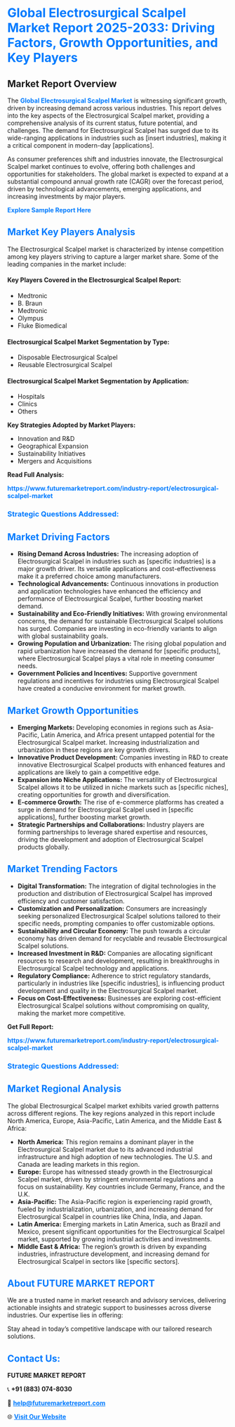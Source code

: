 <h1 style="color: #007BFF;">Global Electrosurgical Scalpel Market Report 2025-2033: Driving Factors, Growth Opportunities, and Key Players</h1>

<section id="overview">
<h2>Market Report Overview</h2>
<p>The <a href="https://www.futuremarketreport.com/industry-report/electrosurgical-scalpel-market" style="color: #007BFF; text-decoration: none;"><strong>Global Electrosurgical Scalpel Market</strong></a> is witnessing significant growth, driven by increasing demand across various industries. This report delves into the key aspects of the Electrosurgical Scalpel market, providing a comprehensive analysis of its current status, future potential, and challenges. The demand for Electrosurgical Scalpel has surged due to its wide-ranging applications in industries such as [insert industries], making it a critical component in modern-day [applications].</p>
<p>As consumer preferences shift and industries innovate, the Electrosurgical Scalpel market continues to evolve, offering both challenges and opportunities for stakeholders. The global market is expected to expand at a substantial compound annual growth rate (CAGR) over the forecast period, driven by technological advancements, emerging applications, and increasing investments by major players.</p>
</section>

<section id="overview">
<p><a href="https://www.futuremarketreport.com/request-sample/reportId=50630" style="color: #007BFF; text-decoration: none;"><strong>Explore Sample Report Here</strong></a></p>
</section>

<section id="key-players">
<h2 style="color: #007BFF;">Market Key Players Analysis</h2>
<p>The Electrosurgical Scalpel market is characterized by intense competition among key players striving to capture a larger market share. Some of the leading companies in the market include:</p>
<h4>Key Players Covered in the Electrosurgical Scalpel Report:</h4>
<ul><li>Medtronic</li><li>B. Braun</li><li>Medtronic</li><li>Olympus</li><li>Fluke Biomedical</li></ul>
<h4>Electrosurgical Scalpel Market Segmentation by Type:</h4>
<ul><li>Disposable Electrosurgical Scalpel</li><li>Reusable Electrosurgical Scalpel</li></ul>

<h4>Electrosurgical Scalpel Market Segmentation by Application:</h4>
<ul><li>Hospitals</li><li>Clinics</li><li>Others</li></ul>
<p><strong>Key Strategies Adopted by Market Players:</strong></p>
<ul>
<li>Innovation and R&D</li>
<li>Geographical Expansion</li>
<li>Sustainability Initiatives</li>
<li>Mergers and Acquisitions</li>
</ul>
</section>

<section>
<p><strong>Read Full Analysis: </strong></p><a href="https://www.futuremarketreport.com/industry-report/electrosurgical-scalpel-market" style="color: #007BFF; text-decoration: none;"><strong>https://www.futuremarketreport.com/industry-report/electrosurgical-scalpel-market</strong></a>
<h3 style="color: #007BFF;">Strategic Questions Addressed:</h3>
</section>

<section id="driving-factors">
<h2 style="color: #007BFF;">Market Driving Factors</h2>
<ul>
<li><strong>Rising Demand Across Industries:</strong> The increasing adoption of Electrosurgical Scalpel in industries such as [specific industries] is a major growth driver. Its versatile applications and cost-effectiveness make it a preferred choice among manufacturers.</li>
<li><strong>Technological Advancements:</strong> Continuous innovations in production and application technologies have enhanced the efficiency and performance of Electrosurgical Scalpel, further boosting market demand.</li>
<li><strong>Sustainability and Eco-Friendly Initiatives:</strong> With growing environmental concerns, the demand for sustainable Electrosurgical Scalpel solutions has surged. Companies are investing in eco-friendly variants to align with global sustainability goals.</li>
<li><strong>Growing Population and Urbanization:</strong> The rising global population and rapid urbanization have increased the demand for [specific products], where Electrosurgical Scalpel plays a vital role in meeting consumer needs.</li>
<li><strong>Government Policies and Incentives:</strong> Supportive government regulations and incentives for industries using Electrosurgical Scalpel have created a conducive environment for market growth.</li>
</ul>
</section>

<section id="growth-opportunities">
<h2 style="color: #007BFF;">Market Growth Opportunities</h2>
<ul>
<li><strong>Emerging Markets:</strong> Developing economies in regions such as Asia-Pacific, Latin America, and Africa present untapped potential for the Electrosurgical Scalpel market. Increasing industrialization and urbanization in these regions are key growth drivers.</li>
<li><strong>Innovative Product Development:</strong> Companies investing in R&D to create innovative Electrosurgical Scalpel products with enhanced features and applications are likely to gain a competitive edge.</li>
<li><strong>Expansion into Niche Applications:</strong> The versatility of Electrosurgical Scalpel allows it to be utilized in niche markets such as [specific niches], creating opportunities for growth and diversification.</li>
<li><strong>E-commerce Growth:</strong> The rise of e-commerce platforms has created a surge in demand for Electrosurgical Scalpel used in [specific applications], further boosting market growth.</li>
<li><strong>Strategic Partnerships and Collaborations:</strong> Industry players are forming partnerships to leverage shared expertise and resources, driving the development and adoption of Electrosurgical Scalpel products globally.</li>
</ul>
</section>

<section id="trending-factors">
<h2 style="color: #007BFF;">Market Trending Factors</h2>
<ul>
<li><strong>Digital Transformation:</strong> The integration of digital technologies in the production and distribution of Electrosurgical Scalpel has improved efficiency and customer satisfaction.</li>
<li><strong>Customization and Personalization:</strong> Consumers are increasingly seeking personalized Electrosurgical Scalpel solutions tailored to their specific needs, prompting companies to offer customizable options.</li>
<li><strong>Sustainability and Circular Economy:</strong> The push towards a circular economy has driven demand for recyclable and reusable Electrosurgical Scalpel solutions.</li>
<li><strong>Increased Investment in R&D:</strong> Companies are allocating significant resources to research and development, resulting in breakthroughs in Electrosurgical Scalpel technology and applications.</li>
<li><strong>Regulatory Compliance:</strong> Adherence to strict regulatory standards, particularly in industries like [specific industries], is influencing product development and quality in the Electrosurgical Scalpel market.</li>
<li><strong>Focus on Cost-Effectiveness:</strong> Businesses are exploring cost-efficient Electrosurgical Scalpel solutions without compromising on quality, making the market more competitive.</li>
</ul>
</section>

<section>
<p><strong>Get Full Report: </strong></p><a href="https://www.futuremarketreport.com/industry-report/electrosurgical-scalpel-market" style="color: #007BFF; text-decoration: none;"><strong>https://www.futuremarketreport.com/industry-report/electrosurgical-scalpel-market</strong></a>
<h3 style="color: #007BFF;">Strategic Questions Addressed:</h3>
</section>


<section id="regional-analysis">
<h2 style="color: #007BFF;">Market Regional Analysis</h2>
<p>The global Electrosurgical Scalpel market exhibits varied growth patterns across different regions. The key regions analyzed in this report include North America, Europe, Asia-Pacific, Latin America, and the Middle East & Africa:</p>
<ul>
<li><strong>North America:</strong> This region remains a dominant player in the Electrosurgical Scalpel market due to its advanced industrial infrastructure and high adoption of new technologies. The U.S. and Canada are leading markets in this region.</li>
<li><strong>Europe:</strong> Europe has witnessed steady growth in the Electrosurgical Scalpel market, driven by stringent environmental regulations and a focus on sustainability. Key countries include Germany, France, and the U.K.</li>
<li><strong>Asia-Pacific:</strong> The Asia-Pacific region is experiencing rapid growth, fueled by industrialization, urbanization, and increasing demand for Electrosurgical Scalpel in countries like China, India, and Japan.</li>
<li><strong>Latin America:</strong> Emerging markets in Latin America, such as Brazil and Mexico, present significant opportunities for the Electrosurgical Scalpel market, supported by growing industrial activities and investments.</li>
<li><strong>Middle East & Africa:</strong> The region’s growth is driven by expanding industries, infrastructure development, and increasing demand for Electrosurgical Scalpel in sectors like [specific sectors].</li>
</ul>
</section>

<footer>
<h2 style="color: #007BFF;">About FUTURE MARKET REPORT</h2>
<p>We are a trusted name in market research and advisory services, delivering actionable insights and strategic support to businesses across diverse industries. Our expertise lies in offering:</p>

<p>Stay ahead in today’s competitive landscape with our tailored research solutions.</p>

<h2 style="color: #007BFF;">Contact Us:</h2>
<p><strong>FUTURE MARKET REPORT</strong></p>
<p>📞 <strong>+91 (883) 074-8030</strong></p>
<p>📧 <strong><a href="mailto:help@futuremarketreport.com" style="color: #007BFF;">help@futuremarketreport.com</a></strong></p>
<p>🌐 <strong><a href="https://www.futuremarketreport.com/" style="color: #007BFF;">Visit Our Website</a></strong></p>
</footer>